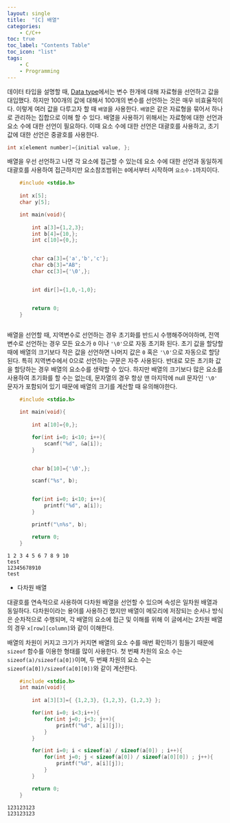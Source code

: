 ```yaml
---
layout: single
title:  "[C] 배열"
categories:
    - C/C++
toc: true
toc_label: "Contents Table"
toc_icon: "list"
tags: 
    - C
    - Programming
---
```




데이터 타입을 설명할 때,  [Data type][Data type]에서는 변수 한개에 대해 자료형을 선언하고 값을 대입했다. 하지만 100개의 값에 대해서 100개의 변수를 선언하는 것은 매우 비효율적이다. 이렇게 여러 값을 다루고자 할 때 `배열`을 사용한다. `배열`은 같은 자료형을 묶어서 하나로 관리하는 집합으로 이해 할 수 있다. 배열을 사용하기 위해서는 자료형에 대한 선언과 요소 수에 대한 선언이 필요하다. 이때 요소 수에 대한 선언은 대괄호를 사용하고, 초기 값에 대한 선언은 중괄호를 사용한다. 


```c
int x[element number]={initial value, };
```



배열을 우선 선언하고 나면 각 요소에 접근할 수 있는데 요소 수에 대한 선언과 동일하게 대괄호를 사용하여 접근하지만 요소참조범위는 `0`에서부터 시작하며 `요소수-1`까지이다. 


```c
    #include <stdio.h>
    
    int x[5];
    char y[5];

    int main(void){
        
        int a[3]={1,2,3};
        int b[4]={10,};
        int c[10]={0,};


        char ca[3]={'a','b','c'};
        char cb[3]="AB";
        char cc[3]={'\0',};


        int dir[]={1,0,-1,0};


        return 0;
    }
          
```


배열을 선언할 때, 지역변수로 선언하는 경우 초기화를 반드시 수행해주어야하며, 전역변수로 선언하는 경우 모든 요소가 `0` 이나 `'\0'`으로 자동 초기화 된다. 초기 값을 할당할 때에 배열의 크기보다 작은 값을 선언하면 나머지 값은 `0` 혹은 `'\0'`으로 자동으로 할당된다. 특히 지역변수에서 0으로 선언하는 구문은 자주 사용된다. 반대로 모든 초기화 값을 할당하는 경우 배열의 요소수를 생략할 수 있다. 하지만 배열의 크기보다 많은 요소를 사용하여 초기화를 할 수는 없는데, 문자열의 경우 항상 맨 마지막에 null 문자인 `'\0'` 문자가 포함되어 있기 때문에 배열의 크기를 계산할 때 유의해야한다. 



```c
    #include <stdio.h>

    int main(void){
        
        int a[10]={0,};

        for(int i=0; i<10; i++){
            scanf("%d", &a[i]);
        }


        char b[10]={'\0',};

        scanf("%s", b);


        for(int i=0; i<10; i++){
            printf("%d", a[i]);
        }

        printf("\n%s", b);

        return 0;
    }         

```

```
1 2 3 4 5 6 7 8 9 10
test
12345678910
test
```


- 다차원 배열 



대괄호를 연속적으로 사용하여 다차원 배열을 선언할 수 있으며 속성은 일차원 배열과 동일하다. 다차원이라는 용어를 사용하긴 했지만 배열이 메모리에 저장되는 순서나 방식은 순차적으로 수행되며, 각 배열의 요소에 접근 및 이해를 위해 이 글에서는 2차원 배열의 경우 `x[row][column]`와 같이 이해한다. 



배열의 차원이 커지고 크기가 커지면 배열의 요소 수를 매번 확인하기 힘들기 때문에 `sizeof` 함수를 이용한 형태를 많이 사용한다. 첫 번째 차원의 요소 수는 `sizeof(a)/sizeof(a[0])`이며, 두 번째 차원의 요소 수는 `sizeof(a[0])/sizeof(a[0][0])`와 같이 계산한다. 



```c
    #include <stdio.h>
    int main(void){
        
        int a[3][3]={ {1,2,3}, {1,2,3}, {1,2,3} };

        for(int i=0; i<3;i++){
            for(int j=0; j<3; j++){
                printf("%d", a[i][j]);
            }
        }

        for(int i=0; i < sizeof(a) / sizeof(a[0]) ; i++){
            for(int j=0; j < sizeof(a[0]) / sizeof(a[0][0]) ; j++){
                printf("%d", a[i][j]);
            }
        }

        return 0;
    }        
```

```
123123123
123123123
```


[Data type]: https://mbyun1420.github.io/b-자료형/